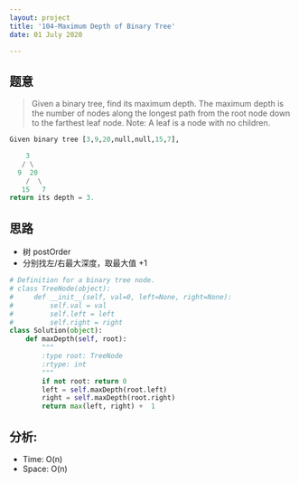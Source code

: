```yaml
---
layout: project
title: '104-Maximum Depth of Binary Tree'
date: 01 July 2020

---
```

## 题意
> Given a binary tree, find its maximum depth.
> The maximum depth is the number of nodes along the longest path from the root node down to the farthest leaf node.
> Note: A leaf is a node with no children.

~~~python
Given binary tree [3,9,20,null,null,15,7],

    3
   / \
  9  20
    /  \
   15   7
return its depth = 3.
~~~

## 思路
- 树 postOrder
- 分别找左/右最大深度，取最大值 +1

~~~python
# Definition for a binary tree node.
# class TreeNode(object):
#     def __init__(self, val=0, left=None, right=None):
#         self.val = val
#         self.left = left
#         self.right = right
class Solution(object):
    def maxDepth(self, root):
        """
        :type root: TreeNode
        :rtype: int
        """
        if not root: return 0
        left = self.maxDepth(root.left)
        right = self.maxDepth(root.right)
        return max(left, right) +  1
~~~

## 分析:
- Time: O(n) 
- Space: O(n) 

